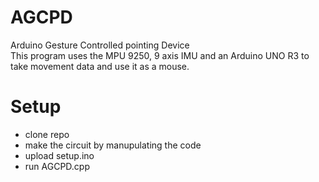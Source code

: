 # AGCPD
Arduino Gesture Controlled pointing Device <br>
This program uses the MPU 9250, 9 axis IMU and an Arduino UNO R3 to take movement data and use it as a mouse. <br>
# Setup
- clone repo <br>
- make the circuit by manupulating the code <br>
- upload setup.ino <br>
- run AGCPD.cpp <br>
